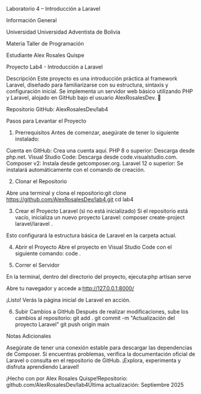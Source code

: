  Laboratorio 4 – Introducción a Laravel 

 Información General



Universidad
Universidad Adventista de Bolivia



Materia
Taller de Programación


Estudiante
Alex Rosales Quispe


Proyecto
Lab4 - Introducción a Laravel


Descripción
Este proyecto es una introducción práctica al framework Laravel, diseñado para familiarizarse con su estructura, sintaxis y configuración inicial. Se implementa un servidor web básico utilizando PHP y Laravel, alojado en GitHub bajo el usuario AlexRosalesDev. 🚀


Repositorio
GitHub: AlexRosalesDev/lab4



 Pasos para Levantar el Proyecto
1. Prerrequisitos
Antes de comenzar, asegúrate de tener lo siguiente instalado:

 Cuenta en GitHub: Crea una cuenta aquí.
 PHP 8 o superior: Descarga desde php.net.
 Visual Studio Code: Descarga desde code.visualstudio.com.
 Composer v2: Instala desde getcomposer.org.
 Laravel 12 o superior: Se instalará automáticamente con el comando de creación.


2. Clonar el Repositorio

Abre una terminal y clona el repositorio:git clone https://github.com/AlexRosalesDev/lab4.git
cd lab4




3. Crear el Proyecto Laravel (si no está inicializado)
Si el repositorio está vacío, inicializa un nuevo proyecto Laravel:
composer create-project laravel/laravel .

Esto configurará la estructura básica de Laravel en la carpeta actual. 

4. Abrir el Proyecto
Abre el proyecto en Visual Studio Code con el siguiente comando:
code .


5. Correr el Servidor

En la terminal, dentro del directorio del proyecto, ejecuta:php artisan serve


Abre tu navegador y accede a:http://127.0.0.1:8000/

¡Listo!  Verás la página inicial de Laravel en acción.


6. Subir Cambios a GitHub
Después de realizar modificaciones, sube los cambios al repositorio:
git add .
git commit -m "Actualización del proyecto Laravel"
git push origin main


 Notas Adicionales

Asegúrate de tener una conexión estable para descargar las dependencias de Composer.
Si encuentras problemas, verifica la documentación oficial de Laravel o consulta en el repositorio de GitHub.
¡Explora, experimenta y disfruta aprendiendo Laravel! 


¡Hecho con por Alex Rosales Quispe!Repositorio: github.com/AlexRosalesDev/lab4Última actualización: Septiembre 2025
